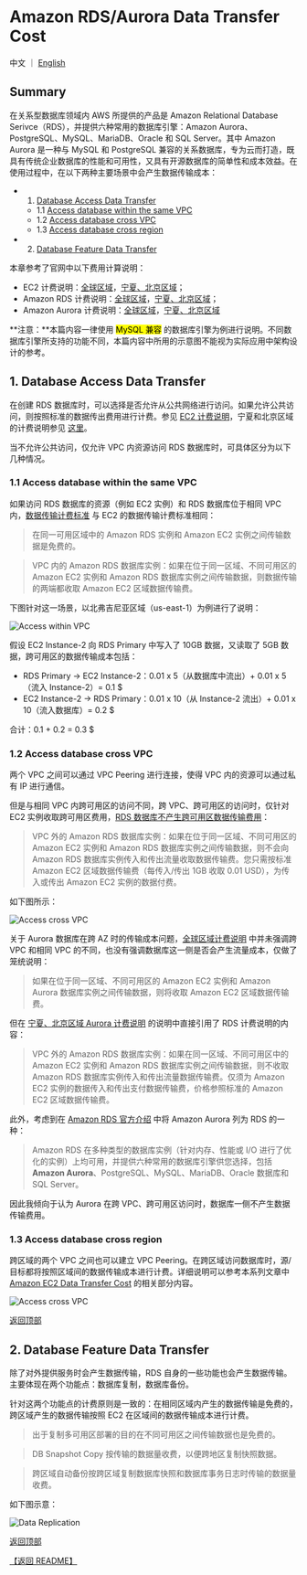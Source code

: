 # Amazon RDS/Aurora Data Transfer Cost

中文 ｜ [English](RDBMS-EN.md)

## Summary

在关系型数据库领域内 AWS 所提供的产品是 Amazon Relational Database Serivce（RDS），并提供六种常用的数据库引擎：Amazon Aurora、PostgreSQL、MySQL、MariaDB、Oracle 和 SQL Server。其中 Amazon Aurora 是一种与 MySQL 和 PostgreSQL 兼容的关系数据库，专为云而打造，既具有传统企业数据库的性能和可用性，又具有开源数据库的简单性和成本效益。在使用过程中，在以下两种主要场景中会产生数据传输成本：  

- 1. [Database Access Data Transfer](#1-database-access-data-transfer)
  - 1.1 [Access database within the same VPC](#11-access-database-within-the-same-vpc)
  - 1.2 [Access database cross VPC](#12-access-database-cross-vpc)
  - 1.3 [Access database cross region](#13-access-database-cross-region)
- 2. [Database Feature Data Transfer](#2-database-feature-data-transfer)

本章参考了官网中以下费用计算说明：

- EC2 计费说明：[全球区域](https://aws.amazon.com/cn/ec2/pricing/on-demand/)，[宁夏、北京区域](https://www.amazonaws.cn/ec2/pricing/)；
- Amazon RDS 计费说明：[全球区域](https://aws.amazon.com/cn/rds/pricing/)，[宁夏、北京区域](https://www.amazonaws.cn/rds/pricing/)；
- Amazon Aurora 计费说明：[全球区域](https://aws.amazon.com/cn/rds/aurora/pricing/)，[宁夏、北京区域](https://www.amazonaws.cn/rds/aurora/pricing/)

**注意：**本篇内容一律使用 <mark>MySQL 兼容</mark> 的数据库引擎为例进行说明。不同数据库引擎所支持的功能不同，本篇内容中所用的示意图不能视为实际应用中架构设计的参考。

## 1. Database Access Data Transfer

在创建 RDS 数据库时，可以选择是否允许从公共网络进行访问。如果允许公共访问，则按照标准的数据传出费用进行计费。参见 [EC2 计费说明](https://aws.amazon.com/cn/ec2/pricing/on-demand/)，宁夏和北京区域的计费说明参见 [这里](https://www.amazonaws.cn/ec2/pricing/)。

当不允许公共访问，仅允许 VPC 内资源访问 RDS 数据库时，可具体区分为以下几种情况。

### 1.1 Access database within the same VPC

如果访问 RDS 数据库的资源（例如 EC2 实例）和 RDS 数据库位于相同 VPC 内，[数据传输计费标准](https://aws.amazon.com/cn/rds/mysql/pricing/) 与 EC2 的数据传输计费标准相同：

>在同一可用区域中的 Amazon RDS 实例和 Amazon EC2 实例之间传输数据是免费的。

>VPC 内的 Amazon RDS 数据库实例：如果在位于同一区域、不同可用区的 Amazon EC2 实例和 Amazon RDS 数据库实例之间传输数据，则数据传输的两端都收取 Amazon EC2 区域数据传输费。

下图针对这一场景，以北弗吉尼亚区域（us-east-1）为例进行了说明：

![Access within VPC](png/01.01-Access-within-VPC.png)

假设 EC2 Instance-2 向 RDS Primary 中写入了 10GB 数据，又读取了 5GB 数据，跨可用区的数据传输成本包括：

- RDS Primary -> EC2 Instance-2：0.01 x 5（从数据库中流出）+ 0.01 x 5（流入 Instance-2）= 0.1 $
- EC2 Instance-2 -> RDS Primary：0.01 x 10（从 Instance-2 流出）+ 0.01 x 10（流入数据库）= 0.2 $

合计：0.1 + 0.2 = 0.3 $

### 1.2 Access database cross VPC

两个 VPC 之间可以通过 VPC Peering 进行连接，使得 VPC 内的资源可以通过私有 IP 进行通信。

但是与相同 VPC 内跨可用区的访问不同，跨 VPC、跨可用区的访问时，仅针对 EC2 实例收取跨可用区费用，[RDS 数据库不产生跨可用区数据传输费用](https://aws.amazon.com/cn/rds/mysql/pricing/)：

>VPC 外的 Amazon RDS 数据库实例：如果在位于同一区域、不同可用区的 Amazon EC2 实例和 Amazon RDS 数据库实例之间传输数据，则不会向 Amazon RDS 数据库实例传入和传出流量收取数据传输费。您只需按标准 Amazon EC2 区域数据传输费（每传入/传出 1GB 收取 0.01 USD），为传入或传出 Amazon EC2 实例的数据付费。

如下图所示：

![Access cross VPC](png/01.02-Access-cross-VPC-RDS.png)

关于 Aurora 数据库在跨 AZ 时的传输成本问题，[全球区域计费说明](https://aws.amazon.com/cn/rds/aurora/pricing/) 中并未强调跨 VPC 和相同 VPC 的不同，也没有强调数据库这一侧是否会产生流量成本，仅做了笼统说明：

>如果在位于同一区域、不同可用区的 Amazon EC2 实例和 Amazon Aurora 数据库实例之间传输数据，则将收取 Amazon EC2 区域数据传输费。

但在 [宁夏、北京区域 Aurora 计费说明](https://www.amazonaws.cn/rds/aurora/pricing/) 的说明中直接引用了 RDS 计费说明的内容：

>VPC 外的 Amazon RDS 数据库实例：如果在同一区域、不同可用区中的 Amazon EC2 实例和 Amazon RDS 数据库实例之间传输数据，则不收取 Amazon RDS 数据库实例传入和传出流量数据传输费。仅须为 Amazon EC2 实例的数据传入和传出支付数据传输费，价格参照标准的 Amazon EC2 区域数据传输费。

此外，考虑到在 [Amazon RDS 官方介绍](https://aws.amazon.com/cn/rds/) 中将 Amazon Aurora 列为 RDS 的一种：

>Amazon RDS 在多种类型的数据库实例（针对内存、性能或 I/O 进行了优化的实例）上均可用，并提供六种常用的数据库引擎供您选择，包括 **Amazon Aurora**、PostgreSQL、MySQL、MariaDB、Oracle 数据库和 SQL Server。

因此我倾向于认为 Aurora 在跨 VPC、跨可用区访问时，数据库一侧不产生数据传输费用。

### 1.3 Access database cross region

跨区域的两个 VPC 之间也可以建立 VPC Peering。在跨区域访问数据库时，源/目标都将按照区域间的数据传输成本进行计费。详细说明可以参考本系列文章中 [Amazon EC2 Data Transfer Cost](../../Compute/EC2/EC2-CN.md#43-%E5%BD%93-ec2-%E5%AE%9E%E4%BE%8B%E5%A4%84%E4%BA%8E%E4%B8%8D%E5%90%8C%E5%8C%BA%E5%9F%9F%E6%97%B6) 的相关部分内容。

![Access cross VPC](png/01.03-Access-cross-Region.png)

[返回顶部](#Summary)

## 2. Database Feature Data Transfer

除了对外提供服务时会产生数据传输，RDS 自身的一些功能也会产生数据传输。主要体现在两个功能点：数据库复制，数据库备份。

针对这两个功能点的计费原则是一致的：在相同区域内产生的数据传输是免费的，跨区域产生的数据传输按照 EC2 在区域间的数据传输成本进行计费。

>出于复制多可用区部署的目的在不同可用区之间传输数据也是免费的。

>DB Snapshot Copy 按传输的数据量收费，以便跨地区复制快照数据。

>跨区域自动备份按跨区域复制数据库快照和数据库事务日志时传输的数据量收费。

如下图示意：

![Data Replication](png/02.data-replication.png)

[返回顶部](#Summary)

[【返回 README】](../../README.md)